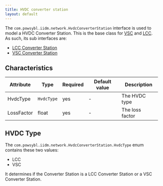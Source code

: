 ```yaml
---
title: HVDC converter station
layout: default
---
```


The `com.powsybl.iidm.network.HvdcConverterStation` interface is used to model a HVDC Converter Station. This is the base
class for [VSC]() and [LCC](). As such, its sub interfaces are:
- [LCC Converter Station](lccConverterStation.md)
- [VSC Converter Station](vscConverterStation.md)

## Characteristics

| Attribute | Type | Required | Default value | Description |
| --------- | ---- | -------- | ------------- | ----------- |
| HvdcType | `HvdcType` | yes | - | The HVDC type |
| LossFactor | float | yes | - | The loss factor |

## HVDC Type
The `com.powsybl.iidm.network.HvdcConverterStation.HvdcType` enum contains these two values:
- LCC
- VSC

It determines if the Converter Station is a LCC Converter Station or a VSC Converter Station.
